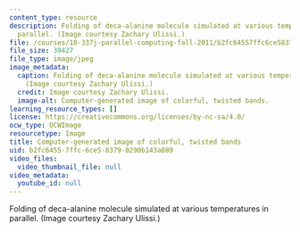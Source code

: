 ```yaml
---
content_type: resource
description: Folding of deca-alanine molecule simulated at various temperatures in
  parallel. (Image courtesy Zachary Ulissi.)
file: /courses/18-337j-parallel-computing-fall-2011/b2fc64557ffc6ce583790290b143a089_18-337jf11.jpg
file_size: 39427
file_type: image/jpeg
image_metadata:
  caption: Folding of deca-alanine molecule simulated at various temperatures in parallel.
    (Image courtesy Zachary Ulissi.)
  credit: Image courtesy Zachary Ulissi.
  image-alt: Computer-generated image of colorful, twisted bands.
learning_resource_types: []
license: https://creativecommons.org/licenses/by-nc-sa/4.0/
ocw_type: OCWImage
resourcetype: Image
title: Computer-generated image of colorful, twisted bands
uid: b2fc6455-7ffc-6ce5-8379-0290b143a089
video_files:
  video_thumbnail_file: null
video_metadata:
  youtube_id: null
---
```

Folding of deca-alanine molecule simulated at various temperatures in parallel. (Image courtesy Zachary Ulissi.)